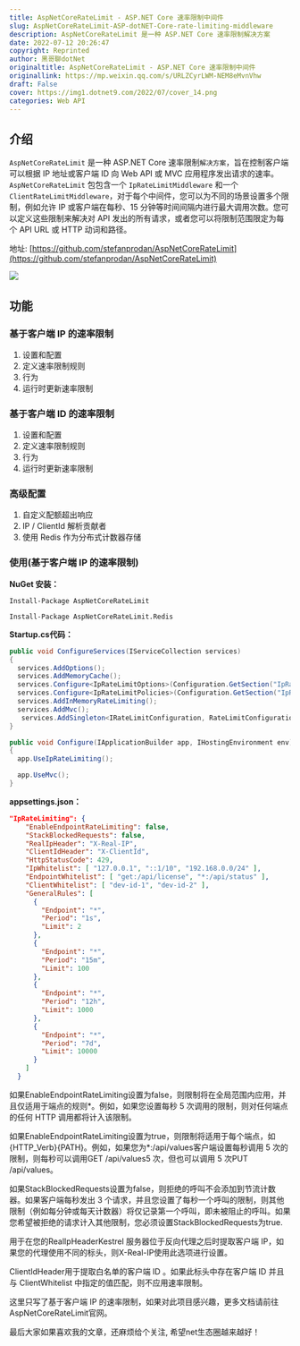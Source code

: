 ```yaml
---
title: AspNetCoreRateLimit - ASP.NET Core 速率限制中间件
slug: AspNetCoreRateLimit-ASP-dotNET-Core-rate-limiting-middleware
description: AspNetCoreRateLimit 是一种 ASP.NET Core 速率限制解决方案
date: 2022-07-12 20:26:47
copyright: Reprinted
author: 黑哥聊dotNet
originaltitle: AspNetCoreRateLimit - ASP.NET Core 速率限制中间件
originallink: https://mp.weixin.qq.com/s/URLZCyrLWM-NEM8eMvnVhw
draft: False
cover: https://img1.dotnet9.com/2022/07/cover_14.png
categories: Web API
---
```


## 介绍

`AspNetCoreRateLimit` 是一种 ASP.NET Core 速率限制`解决方案`，旨在控制客户端可以根据 IP 地址或客户端 ID 向 Web API 或 MVC 应用程序发出请求的速率。`AspNetCoreRateLimit` 包包含一个 `IpRateLimitMiddleware` 和一个 `ClientRateLimitMiddleware`，对于每个中间件，您可以为不同的场景设置多个限制，例如允许 IP 或客户端在每秒、15 分钟等时间间隔内进行最大调用次数。您可以定义这些限制来解决对 API 发出的所有请求，或者您可以将限制范围限定为每个 API URL 或 HTTP 动词和路径。

地址: [https://github.com/stefanprodan/AspNetCoreRateLimit](https://github.com/stefanprodan/AspNetCoreRateLimit)

![](https://img1.dotnet9.com/2022/07/1401.png)

## 功能

### 基于客户端 IP 的速率限制

1. 设置和配置
2. 定义速率限制规则
3. 行为
4. 运行时更新速率限制

### 基于客户端 ID 的速率限制

1. 设置和配置
2. 定义速率限制规则
3. 行为
4. 运行时更新速率限制

### 高级配置

1. 自定义配额超出响应
2. IP / ClientId 解析贡献者
3. 使用 Redis 作为分布式计数器存储

### 使用(基于客户端 IP 的速率限制)

**NuGet 安装：**

```shell
Install-Package AspNetCoreRateLimit

Install-Package AspNetCoreRateLimit.Redis
```

**Startup.cs代码：**

```csharp
public void ConfigureServices(IServiceCollection services)
{
  services.AddOptions();
  services.AddMemoryCache();
  services.Configure<IpRateLimitOptions>(Configuration.GetSection("IpRateLimiting"));
  services.Configure<IpRateLimitPolicies>(Configuration.GetSection("IpRateLimitPolicies"));
  services.AddInMemoryRateLimiting();
  services.AddMvc();
   services.AddSingleton<IRateLimitConfiguration, RateLimitConfiguration>();
}

public void Configure(IApplicationBuilder app, IHostingEnvironment env)
{
  app.UseIpRateLimiting();

  app.UseMvc();
}
```

**appsettings.json：**

```json
"IpRateLimiting": {
    "EnableEndpointRateLimiting": false,
    "StackBlockedRequests": false,
    "RealIpHeader": "X-Real-IP",
    "ClientIdHeader": "X-ClientId",
    "HttpStatusCode": 429,
    "IpWhitelist": [ "127.0.0.1", "::1/10", "192.168.0.0/24" ],
    "EndpointWhitelist": [ "get:/api/license", "*:/api/status" ],
    "ClientWhitelist": [ "dev-id-1", "dev-id-2" ],
    "GeneralRules": [
      {
        "Endpoint": "*",
        "Period": "1s",
        "Limit": 2
      },
      {
        "Endpoint": "*",
        "Period": "15m",
        "Limit": 100
      },
      {
        "Endpoint": "*",
        "Period": "12h",
        "Limit": 1000
      },
      {
        "Endpoint": "*",
        "Period": "7d",
        "Limit": 10000
      }
    ]
  }
```

如果EnableEndpointRateLimiting设置为false，则限制将在全局范围内应用，并且仅适用于端点的规则*。例如，如果您设置每秒 5 次调用的限制，则对任何端点的任何 HTTP 调用都将计入该限制。

如果EnableEndpointRateLimiting设置为true，则限制将适用于每个端点，如{HTTP_Verb}{PATH}。例如，如果您为*:/api/values客户端设置每秒调用 5 次的限制，则每秒可以调用GET /api/values5 次，但也可以调用 5 次PUT /api/values。

如果StackBlockedRequests设置为false，则拒绝的呼叫不会添加到节流计数器。如果客户端每秒发出 3 个请求，并且您设置了每秒一个呼叫的限制，则其他限制（例如每分钟或每天计数器）将仅记录第一个呼叫，即未被阻止的呼叫。如果您希望被拒绝的请求计入其他限制，您必须设置StackBlockedRequests为true.

用于在您的RealIpHeaderKestrel 服务器位于反向代理之后时提取客户端 IP，如果您的代理使用不同的标头，则X-Real-IP使用此选项进行设置。

ClientIdHeader用于提取白名单的客户端 ID 。如果此标头中存在客户端 ID 并且与 ClientWhitelist 中指定的值匹配，则不应用速率限制。

这里只写了基于客户端 IP 的速率限制，如果对此项目感兴趣，更多文档请前往AspNetCoreRateLimit官网。

最后大家如果喜欢我的文章，还麻烦给个关注, 希望net生态圈越来越好！